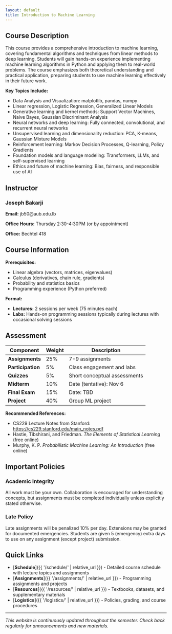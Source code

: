 ```yaml
---
layout: default
title: Introduction to Machine Learning
---
```


## Course Description

This course provides a comprehensive introduction to machine learning, covering fundamental algorithms and techniques from linear methods to deep learning. Students will gain hands-on experience implementing machine learning algorithms in Python and applying them to real-world problems. The course emphasizes both theoretical understanding and practical application, preparing students to use machine learning effectively in their future work.

**Key Topics Include:**
- Data Analysis and Visualization: matplotlib, pandas, numpy
- Linear regression, Logistic Regression, Generalized Linear Models
- Generative learning and kernel methods: Support Vector Machines, Naive Bayes, Gaussian Discriminant Analysis
- Neural networks and deep learning: Fully connected, convolutional, and recurrent neural networks
- Unsupervised learning and dimensionality reduction: PCA, K-means, Gaussian Mixture Models
- Reinforcement learning: Markov Decision Processes, Q-learning, Policy Gradients
- Foundation models and language modeling: Transformers, LLMs, and self-supervised learning
- Ethics and future of machine learning: Bias, fairness, and responsible use of AI

## Instructor

<div class="instructor-card">
    <div>
        <h3>Joseph Bakarji</h3>
        <p><strong>Email:</strong> jb50@aub.edu.lb</p>
        <p><strong>Office Hours:</strong> Thursday 2:30-4:30PM (or by appointment)</p>
        <p><strong>Office:</strong> Bechtel 418</p>
    </div>
</div>

## Course Information

**Prerequisites:** 
- Linear algebra (vectors, matrices, eigenvalues)
- Calculus (derivatives, chain rule, gradients)  
- Probability and statistics basics
- Programming experience (Python preferred)

**Format:**
- **Lectures:** 2 sessions per week (75 minutes each)
- **Labs:** Hands-on programming sessions typically during lectures with occasional solving sessions

## Assessment

| Component | Weight | Description |
|-----------|---------|-------------|
| **Assignments** | 25% | 7-9 assignments |
| **Participation** | 5% | Class engagement and labs |
| **Quizzes** | 5% | Short conceptual assessments |
| **Midterm** | 10% | Date (tentative): Nov 6 |
| **Final Exam** | 15% | Date: TBD |
| **Project** | 40% | Group ML project |


**Recommended References:**
- CS229 Lecture Notes from Stanford: https://cs229.stanford.edu/main_notes.pdf 
- Hastie, Tibshirani, and Friedman. *The Elements of Statistical Learning* (free online)
- Murphy, K. P. *Probabilistic Machine Learning: An Introduction* (free online)

## Important Policies

### Academic Integrity
All work must be your own. Collaboration is encouraged for understanding concepts, but assignments must be completed individually unless explicitly stated otherwise.

### Late Policy
Late assignments will be penalized 10% per day. Extensions may be granted for documented emergencies. Students are given 5 (emergency) extra days to use on any assignment (except project) submission.

## Quick Links

- [**Schedule**]({{ '/schedule/' | relative_url }}) - Detailed course schedule with lecture topics and assignments
- [**Assignments**]({{ '/assignments/' | relative_url }}) - Programming assignments and projects
- [**Resources**]({{ '/resources/' | relative_url }}) - Textbooks, datasets, and supplementary materials
- [**Logistics**]({{ '/logistics/' | relative_url }}) - Policies, grading, and course procedures

---

*This website is continuously updated throughout the semester. Check back regularly for announcements and new materials.*